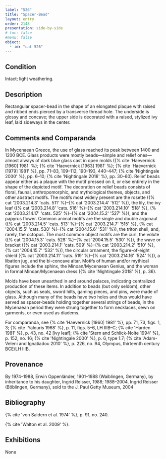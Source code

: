 ```yaml
---
label: "526"
title: "Spacer-Bead"
layout: entry
order: 2148
presentation: side-by-side
# toc: false
#menu: false 
object:
  - id: "cat-526"
---
```


## Condition

Intact; light weathering.

## Description

Rectangular spacer-bead in the shape of an elongated plaque with raised and ribbed ends pierced by a transverse thread hole. The underside is glossy and concave; the upper side is decorated with a raised, stylized ivy leaf, laid sideways in the center.

## Comments and Comparanda

In Mycenaean Greece, the use of glass reached its peak between 1400 and 1200 BCE. Glass products were mostly beads—simple and relief ones—almost always of dark blue glass cast in open molds ({% cite 'Haevernick [1960] 1981' %}; {% cite 'Haevernick [1963] 1981' %}; {% cite 'Haevernick [1979] 1981' %}, pp. 71–83, 109–112, 190–193, 440–447; {% cite 'Nightingale 2000' %}, pp. 6–10; {% cite 'Nightingale 2018' %}, pp. 30–60). Relief beads appear either as a plaque with the motif pressed on it, or else entirely in the shape of the depicted motif. The decoration on relief beads consists of floral, faunal, anthropomorphic, and mythological themes, objects, and other abstract motifs. The motifs most widely present are the rosette ({% cat '2003.214.3' 'cats. 511' %}–{% cat '2003.214.4' '512' %}), the lily, the ivy leaf ({% cat '2003.214.8' 'cats. 516' %}–{% cat '2003.214.10' '518' %}, {% cat '2003.214.17' 'cats. 525' %}–{% cat '2004.15.2' '527' %}), and the papyrus flower. Common animal motifs are the single and double argonaut ({% cat '2003.214.5' 'cats. 513' %}–{% cat '2003.214.7' '515' %}, {% cat '2004.15.5' 'cats. 530' %}–{% cat '2004.15.6' '531' %}), the triton shell, and, rarely, the octopus. The most common object motifs are the curl, the volute ({% cat '2004.15.3' 'cats. 528' %}–{% cat '2004.15.5' '530' %}), the wave or bracket ({% cat '2003.214.1' 'cats. 509' %}–{% cat '2003.214.2' '510' %}, {% cat '2004.15.7' '532' %}), the circular ornament, the figure-of-eight shield ({% cat '2003.214.11' 'cats. 519' %}–{% cat '2003.214.16' '524' %}), a libation jug, and the bi-concave altar. Motifs of human and/or mythical figures include the sphinx, the Minoan/Mycenaean Genius, and the woman in formal Minoan/Mycenaean dress ({% cite 'Nightingale 2018' %}, p. 36).

Molds have been unearthed in and around palaces, indicating centralized production of these items. In addition to beads (but only seldom), other objects, such as seals, sword hilts, gaming pieces, and pins, were made of glass. Although many of the beads have two holes and thus would have served as spacer-beads holding together several strings of beads, in the Mycenaean period they were strung together to form necklaces, sewn on garments, or even used as diadems.

For comparanda, see {% cite 'Haevernick [1960] 1981' %}, pp. 71, 73, figs. 1, 3; {% cite 'Yalouris 1968' %}, p. 11, figs. 5–6, LH IIIB–C; {% cite 'Harden 1981' %}, p. 43, no. 42 [ivy leaf]; {% cite 'Stern and Schlick-Nolte 1994' %}, p. 152, no. 16; {% cite 'Nightingale 2000' %}, p. 6, type 1.7; {% cite 'Adam-Veleni and Ignatiadou 2010' %}, p. 226, no. 94, Olympus, thirteenth century BCE/LH IIIB.

## Provenance

By 1974–1988, Erwin Oppenländer, 1901–1988 (Waiblingen, Germany), by inheritance to his daughter, Ingrid Reisser, 1988; 1988–2004, Ingrid Reisser (Böblingen, Germany), sold to the J. Paul Getty Museum, 2004

## Bibliography

{% cite 'von Saldern et al. 1974' %}, p. 91, no. 240.

{% cite 'Walton et al. 2009' %}.

## Exhibitions

None